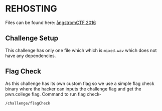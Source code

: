 # REHOSTING

Files can be found here: [ångstromCTF 2016](https://github.com/blairsec/challenges/tree/master/angstromctf/2016/forensics/music_to_my_ears)

## Challenge Setup
This challenge has only one file which which is `mixed.wav` which does not have any dependencies.

## Flag Check
As this challenge has its own custom flag so we use a simple flag check binary where the hacker can inputs the challenge flag and get the pwn.college flag.
Command to run flag check-
```
/challenge/flagCheck
```